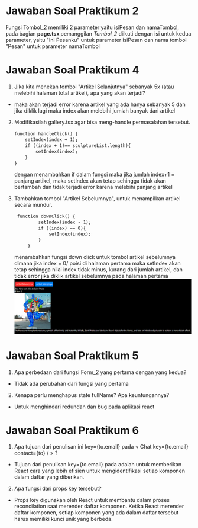 # Jawaban Soal Praktikum 2
Fungsi Tombol_2 memiliki 2 parameter yaitu isiPesan dan namaTombol, pada bagian <b>page.tsx </b> pemanggilan <i>Tombol_2</i> diikuti dengan isi untuk kedua parameter, yaitu "Ini Pesanku" untuk parameter isiPesan dan nama tombol "Pesan" untuk parameter namaTombol

# Jawaban Soal Praktikum 4
 1. Jika kita menekan tombol "Artikel Selanjutnya" sebanyak 5x (atau melebihi halaman total artikel), apa yang akan terjadi?

 - maka akan terjadi error karena artikel yang ada hanya sebanyak 5 dan jika diklik lagi maka index akan melebihi jumlah banyak dari artikel

 2. Modifikasilah gallery.tsx agar bisa meng-handle permasalahan tersebut.

        function handleClick() {
            setIndex(index + 1);
            if ((index + 1)== sculptureList.length){
                setIndex(index);
            }
        }
    dengan menambahkan if dalam fungsi maka jika jumlah index+1 = panjang artikel, maka setIndex akan tetap sehingga tidak akan bertambah dan tidak terjadi error karena melebihi panjang artikel

3. Tambahkan tombol "Artikel Sebelumnya", untuk menampilkan artikel secara mundur.

        function downClick() {
                setIndex(index - 1);
                if ((index) == 0){
                    setIndex(index);
                }
            }
    menambahkan fungsi down click untuk tombol artikel sebelumnya dimana jika index = 0/ poisi di halaman pertama maka setIndex akan tetap sehingga nilai index tidak minus, kurang dari jumlah artikel, dan tidak error jika diklik artikel sebelumnya pada halaman pertama
![round](assets\01.png)

# Jawaban Soal Praktikum 5
1. Apa perbedaan dari fungsi Form_2 yang pertama dengan yang kedua?

- Tidak ada perubahan dari fungsi yang pertama

2. Kenapa perlu menghapus state fullName? Apa keuntungannya?

- Untuk menghindari redundan dan bug pada aplikasi react

# Jawaban Soal Praktikum 6
1. Apa tujuan dari penulisan ini key={to.email} pada < Chat key={to.email} contact={to} / > ?

- Tujuan dari penulisan key={to.email} pada <Chat key={to.email} contact={to} /> adalah untuk memberikan React cara yang lebih efisien untuk mengidentifikasi setiap komponen dalam daftar yang diberikan.

2. Apa fungsi dari props key tersebut?

- Props key digunakan oleh React untuk membantu dalam proses reconcilation saat merender daftar komponen. Ketika React merender daftar komponen, setiap komponen yang ada dalam daftar tersebut harus memiliki kunci unik yang berbeda.